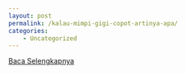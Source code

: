 ```yaml
---
layout: post
permalink: /kalau-mimpi-gigi-copot-artinya-apa/
categories:
    - Uncategorized
---
```


[Baca Selengkapnya](/03)